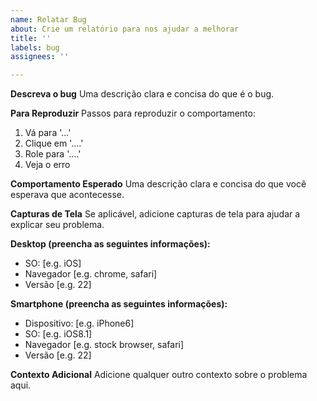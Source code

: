 ```yaml
---
name: Relatar Bug
about: Crie um relatório para nos ajudar a melhorar
title: ''
labels: bug
assignees: ''

---
```


**Descreva o bug**
Uma descrição clara e concisa do que é o bug.

**Para Reproduzir**
Passos para reproduzir o comportamento:
1. Vá para '...'
2. Clique em '....'
3. Role para '....'
4. Veja o erro

**Comportamento Esperado**
Uma descrição clara e concisa do que você esperava que acontecesse.

**Capturas de Tela**
Se aplicável, adicione capturas de tela para ajudar a explicar seu problema.

**Desktop (preencha as seguintes informações):**
- SO: [e.g. iOS]
- Navegador [e.g. chrome, safari]
- Versão [e.g. 22]

**Smartphone (preencha as seguintes informações):**
- Dispositivo: [e.g. iPhone6]
- SO: [e.g. iOS8.1]
- Navegador [e.g. stock browser, safari]
- Versão [e.g. 22]

**Contexto Adicional**
Adicione qualquer outro contexto sobre o problema aqui.
